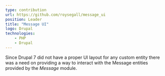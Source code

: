 ```yaml
---
type: contribution
url: https://github.com/roysegall/message_ui
position: Leader
title: "Message UI"
logo: Drupal
technologies: 
    - PHP
    - Drupal
---
```

Since Drupal 7 did not have a proper UI layout for any custom entity there was a need on providing a way to interact with 
the Message entities provided by the *Message* module.
